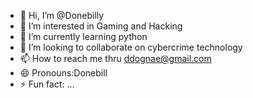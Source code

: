 - 👋 Hi, I’m @Donebilly
- 👀 I’m interested in Gaming and Hacking
- 🌱 I’m currently learning python
- 💞️ I’m looking to collaborate on cybercrime technology
- 📫 How to reach me thru ddognae@gmail.com
- 😄 Pronouns:Donebill
- ⚡ Fun fact: ...

<!---
Donebilly/Donebilly is a ✨ special ✨ repository because its `README.md` (this file) appears on your GitHub profile.
You can click the Preview link to take a look at your changes.
--->

